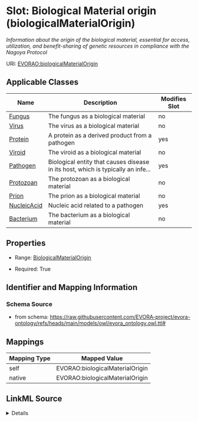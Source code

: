 

# Slot: Biological Material origin (biologicalMaterialOrigin)


_Information about the origin of the biological material, essential for access, utilization, and benefit-sharing of genetic resources in compliance with the Nagoya Protocol_





URI: [EVORAO:biologicalMaterialOrigin](https://raw.githubusercontent.com/EVORA-project/evora-ontology/refs/heads/main/models/owl/evora_ontology.owl.ttl#biologicalMaterialOrigin)



<!-- no inheritance hierarchy -->





## Applicable Classes

| Name | Description | Modifies Slot |
| --- | --- | --- |
| [Fungus](Fungus.md) | The fungus as a biological material |  no  |
| [Virus](Virus.md) | The virus as a biological material |  no  |
| [Protein](Protein.md) | A protein as a derived product from a pathogen |  yes  |
| [Viroid](Viroid.md) | The viroid as a biological material |  no  |
| [Pathogen](Pathogen.md) | Biological entity that causes disease in its host, which is typically an infe... |  yes  |
| [Protozoan](Protozoan.md) | The protozoan as a biological material |  no  |
| [Prion](Prion.md) | The prion as a biological material |  no  |
| [NucleicAcid](NucleicAcid.md) | Nucleic acid related to a pathogen |  yes  |
| [Bacterium](Bacterium.md) | The bacterium as a biological material |  no  |







## Properties

* Range: [BiologicalMaterialOrigin](BiologicalMaterialOrigin.md)

* Required: True





## Identifier and Mapping Information







### Schema Source


* from schema: https://raw.githubusercontent.com/EVORA-project/evora-ontology/refs/heads/main/models/owl/evora_ontology.owl.ttl#




## Mappings

| Mapping Type | Mapped Value |
| ---  | ---  |
| self | EVORAO:biologicalMaterialOrigin |
| native | EVORAO:biologicalMaterialOrigin |




## LinkML Source

<details>
```yaml
name: biologicalMaterialOrigin
description: Information about the origin of the biological material, essential for
  access, utilization, and benefit-sharing of genetic resources in compliance with
  the Nagoya Protocol
title: Biological Material origin
from_schema: https://raw.githubusercontent.com/EVORA-project/evora-ontology/refs/heads/main/models/owl/evora_ontology.owl.ttl#
rank: 1000
alias: biologicalMaterialOrigin
domain_of:
- Protein
- Nucleic Acid
- Pathogen
range: BiologicalMaterialOrigin
required: true
multivalued: false

```
</details>